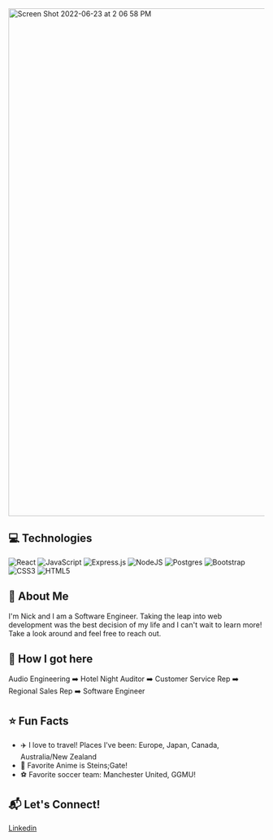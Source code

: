 <img width="997" alt="Screen Shot 2022-06-23 at 2 06 58 PM" src="https://user-images.githubusercontent.com/99566488/175399906-efb2ff05-0285-4b9d-be4e-decba9cb29cf.png">


## :computer: Technologies
![React](https://img.shields.io/badge/react-%2320232a.svg?style=for-the-badge&logo=react&logoColor=%2361DAFB)
![JavaScript](https://img.shields.io/badge/javascript-%23323330.svg?style=for-the-badge&logo=javascript&logoColor=%23F7DF1E)
![Express.js](https://img.shields.io/badge/express.js-%23404d59.svg?style=for-the-badge&logo=express&logoColor=%2361DAFB)
![NodeJS](https://img.shields.io/badge/node.js-6DA55F?style=for-the-badge&logo=node.js&logoColor=white)
![Postgres](https://img.shields.io/badge/postgres-%23316192.svg?style=for-the-badge&logo=postgresql&logoColor=white)
![Bootstrap](https://img.shields.io/badge/bootstrap-%23563D7C.svg?style=for-the-badge&logo=bootstrap&logoColor=white)
![CSS3](https://img.shields.io/badge/css3-%231572B6.svg?style=for-the-badge&logo=css3&logoColor=white)
![HTML5](https://img.shields.io/badge/html5-%23E34F26.svg?style=for-the-badge&logo=html5&logoColor=white)

## :wave: About Me
I'm Nick and I am a Software Engineer. Taking the leap into web development was the best decision of my life and I can't wait to learn more! Take a look around and feel free to reach out.

## :round_pushpin: How I got here
Audio Engineering :arrow_right: Hotel Night Auditor :arrow_right: Customer Service Rep :arrow_right: Regional Sales Rep :arrow_right: Software Engineer

## :star: Fun Facts
- :airplane: I love to travel! Places I've been: Europe, Japan, Canada, Australia/New Zealand
- :ramen: Favorite Anime is Steins;Gate!
- :soccer: Favorite soccer team: Manchester United, GGMU!

## :mailbox_with_mail: Let's Connect! 
[Linkedin](https://www.linkedin.com/in/nick-a-newton/)

